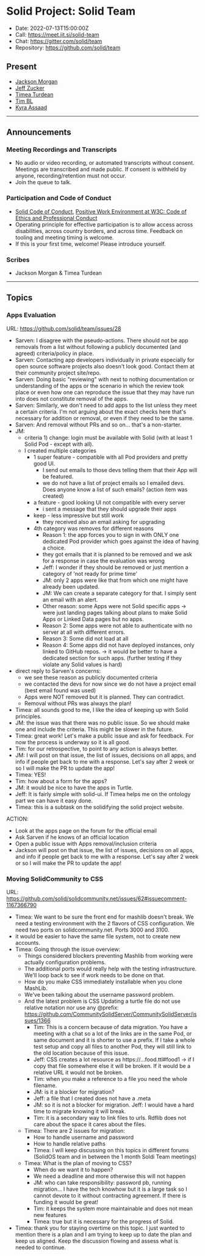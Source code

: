 # Solid Project: Solid Team

* Date: 2022-07-13T15:00:00Z
* Call: https://meet.jit.si/solid-team
* Chat: https://gitter.com/solid/team
* Repository: https://github.com/solid/team


## Present
* [Jackson Morgan](https://jackson.solidcommunity.net/profile/card#me)
* [Jeff Zucker](https://jeff-zucker.solidcommunity.net/profile/card#me)
* [Timea Turdean](https://timea.solidcommunity.net/profile/card#me)
* [Tim BL](https://timbl.solidcommunity.net/profile/card#me)
* [Kyra Assaad](https://kyra.inrupt.net/profile/card#me)

---

## Announcements

### Meeting Recordings and Transcripts
* No audio or video recording, or automated transcripts without consent. Meetings are transcribed and made public. If consent is withheld by anyone, recording/retention must not occur.
* Join the queue to talk.


### Participation and Code of Conduct
* [Solid Code of Conduct](https://github.com/solid/process/blob/main/code-of-conduct.md), [Positive Work Environment at W3C: Code of Ethics and Professional Conduct](https://www.w3.org/Consortium/cepc/)
* Operating principle for effective participation is to allow access across disabilities, across country borders, and across time. Feedback on tooling and meeting timing is welcome.
* If this is your first time, welcome! Please introduce yourself.


### Scribes
* Jackson Morgan & Timea Turdean

---

## Topics

### Apps Evaluation
URL: https://github.com/solid/team/issues/28

- Sarven: I disagree with the pseudo-actions. There should not be app removals from a list without following a publicly documented (and agreed) criteria/policy in place.
- Sarven: Contacting app developers individually in private especially for open source software projects also doesn't look good. Contact them at their community project site/repo.
- Sarven: Doing basic "reviewing" with next to nothing documentation or understanding of the apps or the scenario in which the review took place or even how one can reproduce the issue that they may have run into does not constitute removal of the apps.
- Sarven: Similarly, we don't need to add apps to the list unless they meet a certain criteria. I'm not arguing about the exact checks here that's necessary for addition or removal, or even if they need to be the same.
- Sarven: And removal without PRs and so on... that's a non-starter.
- JM:
  - criteria 1) change: login must be available with Solid (with at least 1 Solid Pod - except with all).
  - I created multiple categories
      - 1 super feature - compatible with all Pod providers and pretty good UI.
          - I send out emails to those devs telling them that their App will be featured.
          - we do not have a list of project emails so I emailed devs. Does anyone know a list of such emails? (action item was created)
      - a feature - good looking UI not compatible with every server
          - i sent a message that they should upgrade their apps
      - keep - less impressive but still work
          - they received also an email asking for upgrading
      - 4th category was removes for different reasons
          - Reason 1: the app forces you to sign in with ONLY one dedicated Pod provider which goes against the idea of having a choice.
          - they got emails that it is planned to be removed and we ask for a response in case the evaluation was wrong
          - Jeff: I wonder if they should be removed or just mention a category of 'not ready for prime time'
          - JM: only 2 apps were like that from which one might have already been updated.
          - JM: We can create a separate category for that. I simply sent an email with an alert.
          - Other reason: some Apps were not Solid specific apps -> were just landing pages talking about plans to make Solid Apps or Linked Data pages but no apps.
          - Reason 2: Some apps were not able to authenticate with no server at all with different errors.
          - Reason 3: Some did not load at all
          - Reason 4: Some apps did not have deployed instances, only linked to GitHub repos. -> it would be better to have a dedicated section for such apps. (further testing if they violate any Solid values is hard)
- direct reply to Sarven's concerns:
  - we see these reason as publicly documented criteria
  - we contacted the devs for now since we do not have a project email (best email found was used)
  - Apps were NOT removed but it is planned. They can contradict.
  - Removal without PRs was always the plan!
- Timea: all sounds good to me, I like the idea of keeping up with Solid principles.
- JM: the issue was that there was no public issue. So we should make one and include the criteria. This might be slower in the future.
- Timea: great work! Let's make a public issue and ask for feedback. For now the process is underway so it is all good.
- Tim: for our retrospective, to point to any action is always better.
- JM: I will post on that issue, the list of issues, decisions on all apps, and info if people get back to me with a response. Let's say after 2 week or so I will make the PR to update the app!
- Timea: YES!
- Tim: how about a form for the apps?
- JM: it would be nice to have the apps in Turtle.
- Jeff: It is fairly simple with solid-ui. If Timea helps me on the ontology part we can have it easy done.
- Timea: this is a subtask on the solidifying the solid project website.

ACTION:
 - Look at the apps page on the forum for the official email
 - Ask Sarven if he knows of an official location
 - Open a public issue with Apps removal/inclusion criteria
 - Jackson will post on that issue, the list of issues, decisions on all apps, and info if people get back to me with a response. Let's say after 2 week or so I will make the PR to update the app!


### Moving SolidCommunity to CSS
URL: https://github.com/solid/solidcommunity.net/issues/62#issuecomment-1167366790

- Timea: We want to be sure the front end for mashlib doesn't break. We need a testing environment with the 2 flavors of CSS configuration. We need two ports on solidcommunity.net. Ports 3000 and 3100.
- it would be easier to have the same file system, not  to create new accounts.  
- Timea: Going through the issue overview:
    - Things considered blockers preventing Mashlib from working were actually configuration problems.
    - The additional ports would really help with the testing infrastructure. We'll loop back to see if work needs to be done on that.
    - How do you make CSS immediately installable when you clone MashLib.
    - We've been talking about the username password problem.
    - And the latest problem is CSS Updating a turtle file do not use relative notation nor use any @prefix: https://github.com/CommunitySolidServer/CommunitySolidServer/issues/1366
        - Tim: This is a concern because of data migration. You have a meeting with a chat so a lot of the links are in the same Pod, or same document and it is shorter to use a prefix. If I take a whole test setup and copy all files to another Pod, they will still link to the old location because of this issue.  
        - Jeff: CSS creates a lot resource as https://...food.ttl#food1 -> if I copy that file somewhere else it will be broken. If it would be a relative URL it would not be broken.
        - Tim: when you make a reference to a file you need the whole filename.
        - JM: is it a blocker for migration?
        - Jeff: a file that I created does not have a .meta
        - JM: so it is not a blocker for migration. Jeff: I would have a hard time to migrate knowing it will break.
        - Tim: it is a secondary way to link files to urls. Rdflib does not care about the space it cares about the files.
    - Timea: There are 2 issues for migration:
        - How to handle username and password
        - How to handle relative paths
        - Timea: I will keep discussing on this topics in different forums (SolidOS team and in between the 1 month Soldi Team meetings)
    - Timea: What is the plan of moving to CSS?
        - When do we want it to happen?
        - We need a deadline and more otherwise this will not happen
        - JM: who can take responsibility: password pb, running migration... I have the tech knowhow but it is a large task so I cannot devote to it without contracting agreement. If there is funding it would be great!
        - Tim: it keeps the system more maintainable and does not mean new features
        - Timea: true but it is necessary for the progress of Solid.
- Timea: thank you for staying overtime on this topic. I just wanted to mention there is a plan and I am trying to keep up to date the plan and keep us aligned. Keep the discussion flowing and assess what is needed to continue.
